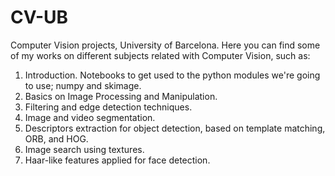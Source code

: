# CV-UB
Computer Vision projects, University of Barcelona. Here you can find some of my works on different subjects related with Computer Vision, such as:

  1) Introduction. Notebooks to get used to the python modules we're going to use; numpy and skimage.
  2) Basics on Image Processing and Manipulation.
  3) Filtering and edge detection techniques.
  4) Image and video segmentation.
  5) Descriptors extraction for object detection, based on template matching, ORB, and HOG.
  6) Image search using textures.
  7) Haar-like features applied for face detection.
